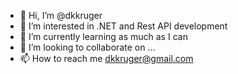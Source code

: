 - 👋 Hi, I’m @dkkruger
- 👀 I’m interested in .NET and Rest API development
- 🌱 I’m currently learning as much as I can
- 💞️ I’m looking to collaborate on ...
- 📫 How to reach me dkkruger@gmail.com

<!---
dkkruger/dkkruger is a ✨ special ✨ repository because its `README.md` (this file) appears on your GitHub profile.
You can click the Preview link to take a look at your changes.
--->
